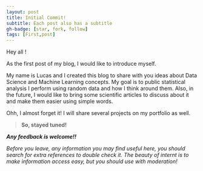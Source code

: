 ```yaml
---
layout: post
title: Initial Commit!
subtitle: Each post also has a subtitle
gh-badge: [star, fork, follow]
tags: [First,post]
---
```


Hey all !

As the first post of my blog, I would like to introduce myself. 

My name is Lucas and I created this blog to share with you ideas about Data Science and Machine Learning concepts. My goal is to public statistical analysis I perform using random data and how I think around them. Also, in the future, I would like to bring some scientific articles to discuss about it and make them easier using simple words.

Ohh, I almost forget it! I will share several projects on my portfolio as well.

>**So, stayed tuned!**

**_Any feedback is welcome!!_**

_Before you leave, any information you may find useful here, you should search for extra references to double check it. The beauty of internt is to make information access easy, but you should use with moderation!_
